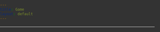 ```yaml
---
title: Game
layout: default
---
```


<style>
*{
  box-sizing:border-box;
}
html, body {
  background: #333;
  padding:0;
  margin:0;
  overflow:hidden;
}
canvas {
  width: 100%;
  height: 100%;
  display: block;
}
.game-container{
  position: relative;
  width: 100%;
  height:100%;
  margin:0;
  margin-top:20px;
  outline:1px solid #fff; 
}

.game-container canvas{
  image-rendering: pixelated;
}
</style>

<html>
<body onload="update();">
<div class="game-container">
    <canvas id="game-canvas"></canvas>
</div>
</body>


<script src="{{ '/assets/js/main.js' | relative_url }}" type="text/javascript"></script>
<script src="{{ '/assets/js/inputHandler.js' | relative_url }}" type="text/javascript"><script>
<script src="{{ '/assets/js/GameObject.js' | relative_url }}" type="text/javascript"><script>
<script src="{{ '/assets/js/Sprite.js' | relative_url }}" type="text/javascript"><script>
<script src="{{ '/assets/js/init.js' | relative_url }}" type="text/javascript"><script>
</html>